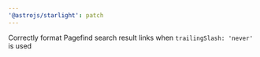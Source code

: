 ```yaml
---
'@astrojs/starlight': patch
---
```


Correctly format Pagefind search result links when `trailingSlash: 'never'` is used
